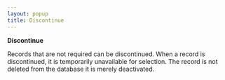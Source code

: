 ```yaml
---
layout: popup
title: Discontinue
---
```



**Discontinue**


Records that are not required can be discontinued. When a record is  discontinued, it is temporarily unavailable for selection. The record  is not deleted from the database it is merely deactivated.
